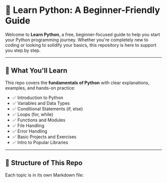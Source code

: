 # 📘 Learn Python: A Beginner-Friendly Guide

Welcome to **Learn Python**, a free, beginner-focused guide to help you start your Python programming journey. Whether you're completely new to coding or looking to solidify your basics, this repository is here to support you step by step.

---

## 🚀 What You'll Learn

This repo covers the **fundamentals of Python** with clear explanations, examples, and hands-on practice:

- ✅ Introduction to Python
- ✅ Variables and Data Types
- ✅ Conditional Statements (if, else)
- ✅ Loops (for, while)
- ✅ Functions and Modules
- ✅ File Handling
- ✅ Error Handling
- ✅ Basic Projects and Exercises
- ✅ Intro to Popular Libraries

---

## 📂 Structure of This Repo

Each topic is in its own Markdown file:

